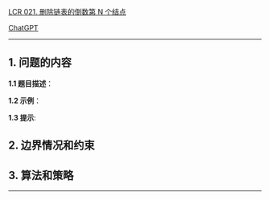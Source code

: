 [LCR 021. 删除链表的倒数第 N 个结点](https://leetcode.cn/problems/SLwz0R)

[ChatGPT](chat.openai.com)

---

## 1. 问题的内容
**1.1 题目描述**：

**1.2 示例**：

**1.3 提示**:

## 2. 边界情况和约束


## 3. 算法和策略

---

